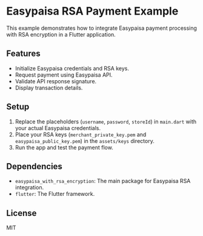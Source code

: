 # Easypaisa RSA Payment Example

This example demonstrates how to integrate Easypaisa payment processing with RSA encryption in a Flutter application.

## Features
- Initialize Easypaisa credentials and RSA keys.
- Request payment using Easypaisa API.
- Validate API response signature.
- Display transaction details.

## Setup
1. Replace the placeholders (`username`, `password`, `storeId`) in `main.dart` with your actual Easypaisa credentials.
2. Place your RSA keys (`merchant_private_key.pem` and `easypaisa_public_key.pem`) in the `assets/keys` directory.
3. Run the app and test the payment flow.


## Dependencies
- `easypaisa_with_rsa_encryption`: The main package for Easypaisa RSA integration.
- `flutter`: The Flutter framework.

## License
MIT